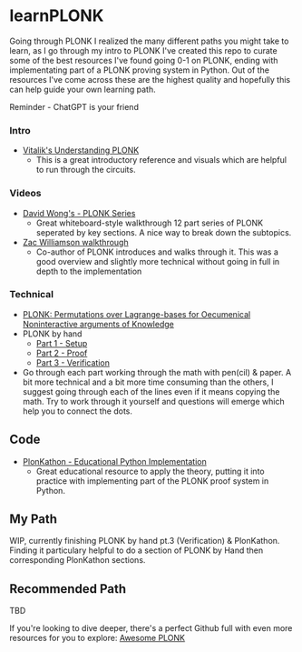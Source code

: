 # learnPLONK

Going through PLONK I realized the many different paths you might take to learn, as I go through my intro to PLONK I've created this repo to curate some of the best resources I've found going 0-1 on PLONK, ending with implementating part of a PLONK proving system in Python. Out of the resources I've come across these are the highest quality and hopefully this can help guide your own learning path. 

Reminder - ChatGPT is your friend


### Intro
- [Vitalik's Understanding PLONK](https://vitalik.eth.limo/general/2019/09/22/plonk.html)
  - This is a great introductory reference and visuals which are helpful to run through the circuits.
 
### Videos
- [David Wong's - PLONK Series](https://www.youtube.com/watch?v=RUZcam_jrz0&list=PLBJMt6zV1c7Gh9Utg-Vng2V6EYVidTFCC&pp=iAQB)
  - Great whiteboard-style walkthrough 12 part series of PLONK seperated by key sections. A nice way to break down the subtopics.
- [Zac Williamson walkthrough](https://www.youtube.com/watch?v=V7Hmtan98r8)
  - Co-author of PLONK introduces and walks through it. This was a good overview and slightly more technical without going in full in depth to the implementation

### Technical 
- [PLONK: Permutations over Lagrange-bases for Oecumenical Noninteractive arguments of Knowledge](https://eprint.iacr.org/2019/953.pdf)
- PLONK by hand
  - [Part 1 - Setup](https://research.metastate.dev/plonk-by-hand-part-1/)
  - [Part 2 - Proof](https://research.metastate.dev/plonk-by-hand-part-2-the-proof/)
  - [Part 3 - Verification](https://research.metastate.dev/plonk-by-hand-part-3-verification/)
- Go through each part working through the math with pen(cil) & paper. A bit more technical and a bit more time consuming than the others, I suggest going through each of the lines even if it means copying the math. Try to work through it yourself and questions will emerge which help you to connect the dots.

## Code
- [PlonKathon - Educational Python Implementation](https://github.com/0xPARC/plonkathon)
  - Great educational resource to apply the theory, putting it into practice with implementing part of the PLONK proof system in Python.
 
## My Path
WIP, currently finishing PLONK by hand pt.3 (Verification) & PlonKathon. 
Finding it particulary helpful to do a section of PLONK by Hand then corresponding PlonKathon sections. 

## Recommended Path
TBD

If you're looking to dive deeper, there's a perfect Github full with even more resources for you to explore:
[Awesome PLONK](https://github.com/fluidex/awesome-plonk)
